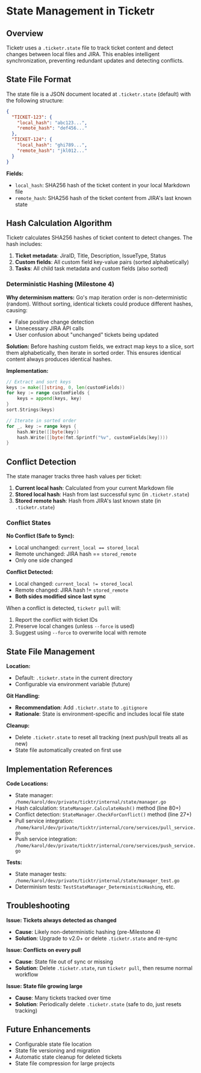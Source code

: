 # State Management in Ticketr

## Overview

Ticketr uses a `.ticketr.state` file to track ticket content and detect changes between local files and JIRA. This enables intelligent synchronization, preventing redundant updates and detecting conflicts.

## State File Format

The state file is a JSON document located at `.ticketr.state` (default) with the following structure:

```json
{
  "TICKET-123": {
    "local_hash": "abc123...",
    "remote_hash": "def456..."
  },
  "TICKET-124": {
    "local_hash": "ghi789...",
    "remote_hash": "jkl012..."
  }
}
```

**Fields:**
- `local_hash`: SHA256 hash of the ticket content in your local Markdown file
- `remote_hash`: SHA256 hash of the ticket content from JIRA's last known state

## Hash Calculation Algorithm

Ticketr calculates SHA256 hashes of ticket content to detect changes. The hash includes:

1. **Ticket metadata**: JiraID, Title, Description, IssueType, Status
2. **Custom fields**: All custom field key-value pairs (sorted alphabetically)
3. **Tasks**: All child task metadata and custom fields (also sorted)

### Deterministic Hashing (Milestone 4)

**Why determinism matters:**
Go's map iteration order is non-deterministic (random). Without sorting, identical tickets could produce different hashes, causing:
- False positive change detection
- Unnecessary JIRA API calls
- User confusion about "unchanged" tickets being updated

**Solution:**
Before hashing custom fields, we extract map keys to a slice, sort them alphabetically, then iterate in sorted order. This ensures identical content always produces identical hashes.

**Implementation:**
```go
// Extract and sort keys
keys := make([]string, 0, len(customFields))
for key := range customFields {
    keys = append(keys, key)
}
sort.Strings(keys)

// Iterate in sorted order
for _, key := range keys {
    hash.Write([]byte(key))
    hash.Write([]byte(fmt.Sprintf("%v", customFields[key])))
}
```

## Conflict Detection

The state manager tracks three hash values per ticket:

1. **Current local hash**: Calculated from your current Markdown file
2. **Stored local hash**: Hash from last successful sync (in `.ticketr.state`)
3. **Stored remote hash**: Hash from JIRA's last known state (in `.ticketr.state`)

### Conflict States

**No Conflict (Safe to Sync):**
- Local unchanged: `current_local == stored_local`
- Remote unchanged: JIRA hash == `stored_remote`
- Only one side changed

**Conflict Detected:**
- Local changed: `current_local != stored_local`
- Remote changed: JIRA hash != `stored_remote`
- **Both sides modified since last sync**

When a conflict is detected, `ticketr pull` will:
1. Report the conflict with ticket IDs
2. Preserve local changes (unless `--force` is used)
3. Suggest using `--force` to overwrite local with remote

## State File Management

**Location:**
- Default: `.ticketr.state` in the current directory
- Configurable via environment variable (future)

**Git Handling:**
- **Recommendation**: Add `.ticketr.state` to `.gitignore`
- **Rationale**: State is environment-specific and includes local file state

**Cleanup:**
- Delete `.ticketr.state` to reset all tracking (next push/pull treats all as new)
- State file automatically created on first use

## Implementation References

**Code Locations:**
- State manager: `/home/karol/dev/private/ticktr/internal/state/manager.go`
- Hash calculation: `StateManager.CalculateHash()` method (line 80+)
- Conflict detection: `StateManager.CheckForConflict()` method (line 27+)
- Pull service integration: `/home/karol/dev/private/ticktr/internal/core/services/pull_service.go`
- Push service integration: `/home/karol/dev/private/ticktr/internal/core/services/push_service.go`

**Tests:**
- State manager tests: `/home/karol/dev/private/ticktr/internal/state/manager_test.go`
- Determinism tests: `TestStateManager_DeterministicHashing`, etc.

## Troubleshooting

**Issue: Tickets always detected as changed**
- **Cause**: Likely non-deterministic hashing (pre-Milestone 4)
- **Solution**: Upgrade to v2.0+ or delete `.ticketr.state` and re-sync

**Issue: Conflicts on every pull**
- **Cause**: State file out of sync or missing
- **Solution**: Delete `.ticketr.state`, run `ticketr pull`, then resume normal workflow

**Issue: State file growing large**
- **Cause**: Many tickets tracked over time
- **Solution**: Periodically delete `.ticketr.state` (safe to do, just resets tracking)

## Future Enhancements

- Configurable state file location
- State file versioning and migration
- Automatic state cleanup for deleted tickets
- State file compression for large projects
